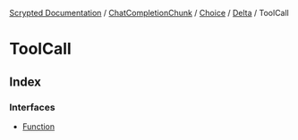 [Scrypted Documentation](../../../../../../../../globals.md) / [ChatCompletionChunk](../../../../../../index.md) / [Choice](../../../../index.md) / [Delta](../../index.md) / ToolCall

# ToolCall

## Index

### Interfaces

- [Function](interfaces/Function.md)
